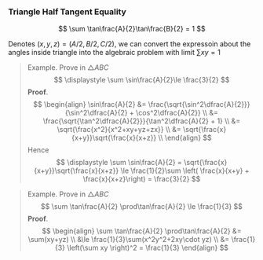 ### Triangle Half Tangent Equality

$$
\sum \tan\frac{A}{2}\tan\frac{B}{2} = 1
$$

Denotes $(x, y, z) = (A/2, B/2, C/2)$, we can convert the expressoin about the angles inside triangle into the algebraic problem with limit $\displaystyle \sum xy = 1$

> Example. Prove in $\triangle ABC$
> $$
> \displaystyle \sum \sin\frac{A}{2}\le \frac{3}{2}
> $$
> **Proof**.
> $$
> \begin{align}
> \sin\frac{A}{2}
> &= \frac{\sqrt{\sin^2\dfrac{A}{2}}}{\sin^2\dfrac{A}{2} + \cos^2\dfrac{A}{2}} \\
> &= \frac{\sqrt{\tan^2\dfrac{A}{2}}}{\tan^2\dfrac{A}{2} + 1} \\
> &= \sqrt{\frac{x^2}{x^2+xy+yz+zx}} \\
> &= \sqrt{\frac{x}{x+y}}\sqrt{\frac{x}{x+z}} \\
> \end{align}
> $$
> Hence
> $$
> \displaystyle \sum \sin\frac{A}{2}
> = \sqrt{\frac{x}{x+y}}\sqrt{\frac{x}{x+z}}
> \le \frac{1}{2}\sum \left( \frac{x}{x+y} + \frac{x}{x+z}\right)
> = \frac{3}{2}
> $$



> Example. Prove in $\triangle ABC$
> $$
> \sum \tan\frac{A}{2} \prod\tan\frac{A}{2} \le \frac{1}{3}
> $$
> **Proof**.
> $$
> \begin{align}
> \sum \tan\frac{A}{2} \prod\tan\frac{A}{2}
> &= \sum(xy+yz) \\
> &\le \frac{1}{3}\sum(x^2y^2+2xy\cdot yz) \\
> &= \frac{1}{3} \left(\sum xy \right)^2 = \frac{1}{3}
> \end{align}
> $$



